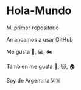 # Hola-Mundo

Mi primer repositorio

Arrancamos a usar GitHub

Me gusta :car:, :computer:, :motorcycle:

Tambien me gusta :dog:, :cat:, :house:

Soy de Argentina :argentina:
